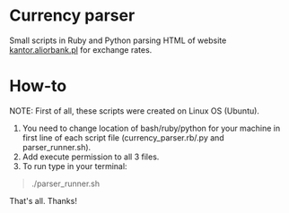 # Currency parser

Small scripts in Ruby and Python parsing HTML of website [kantor.aliorbank.pl](http://kantor.aliorbank.pl/forex/) for exchange rates. 

# How-to

NOTE: First of all, these scripts were created on Linux OS (Ubuntu).

1. You need to change location of bash/ruby/python for your machine in first line of each script file (currency_parser.rb/.py and parser_runner.sh).
2. Add execute permission to all 3 files.
3. To run type in your terminal: 

> ./parser_runner.sh

That's all. Thanks!
